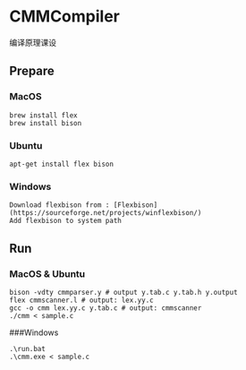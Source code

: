 ﻿# CMMCompiler
编译原理课设

## Prepare

### MacOS

```
brew install flex
brew install bison
```
### Ubuntu

```
apt-get install flex bison
```
### Windows

```
Download flexbison from : [Flexbison](https://sourceforge.net/projects/winflexbison/)
Add flexbison to system path
```

## Run

### MacOS & Ubuntu
```
bison -vdty cmmparser.y # output y.tab.c y.tab.h y.output
flex cmmscanner.l # output: lex.yy.c
gcc -o cmm lex.yy.c y.tab.c # output: cmmscanner
./cmm < sample.c
```

###Windows
```
.\run.bat
.\cmm.exe < sample.c
```
